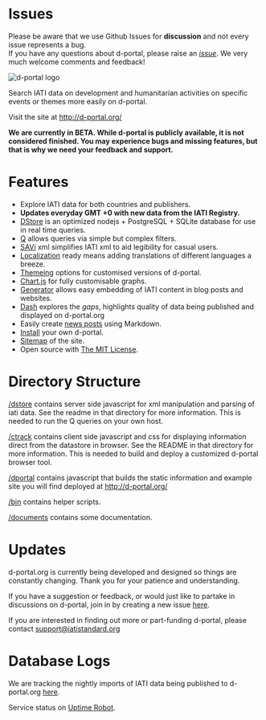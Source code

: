 Issues
===================
Please be aware that we use Github Issues for **discussion** and not every issue represents a bug.  
If you have any questions about d-portal, please raise an [*issue*](https://github.com/devinit/D-Portal/issues/new). We very much welcome comments and feedback!


![d-portal logo](https://raw.githubusercontent.com/devinit/D-Portal/master/ctrack/art/dp_git_logo.460.png)
 
Search IATI data on development and humanitarian activities on specific events or themes more easily on d-portal.

Visit the site at http://d-portal.org/

**We are currently in BETA. While d-portal is publicly available, it is not considered finished. You may experience bugs and missing features, but that is why we need your feedback and support.**


Features
===================

- Explore IATI data for both countries and publishers.
- **Updates everyday GMT +0 with new data from the IATI Registry.**
- [DStore](https://github.com/devinit/D-Portal/tree/master/dstore) is an
 optimized nodejs + PostgreSQL + SQLite database for use in real time queries.
- [Q](https://github.com/devinit/D-Portal/blob/master/documents/dstore_q.md) allows queries via simple but complex filters.
- [SAVi](https://github.com/devinit/D-Portal/blob/master/documents/savi.md) xml simplifies IATI xml to aid legibility for casual users.
- [Localization](https://github.com/devinit/D-Portal/blob/master/documents/translations.md) ready means adding translations of different languages a breeze.
- [Themeing](https://github.com/devinit/D-Portal/blob/master/documents/customisation.md) options for customised versions of d-portal.
- [Chart.js](https://github.com/devinit/D-Portal/blob/master/documents/customisation.md#chartjs) for fully customisable graphs.
- [Generator](https://github.com/devinit/D-Portal/blob/master/documents/ctrack_generator.md) allows easy embedding of IATI content in blog posts and websites.
- [Dash](https://github.com/devinit/D-Portal/blob/master/documents/dash.md) explores the *gaps*, highlights quality of data being published and displayed on d-portal.org
- Easily create [news posts](https://github.com/devinit/D-Portal/blob/master/documents/dstore_blog.md) using Markdown.
- [Install](https://github.com/devinit/D-Portal/blob/master/documents/ctrack_localtest.md) your own d-portal.
- [Sitemap](https://github.com/devinit/D-Portal/blob/master/documents/sitemap.md) of the site.
- Open source with [The MIT License](http://opensource.org/licenses/MIT).


Directory Structure
===================

[/dstore](https://github.com/devinit/D-Portal/tree/master/dstore) contains server side javascript for xml manipulation and 
parsing of iati data.  See the readme in that directory for more 
information. This is needed to run the Q queries on your own host.

[/ctrack](https://github.com/devinit/D-Portal/tree/master/ctrack) contains client side javascript and css for displaying 
information direct from the datastore in browser. See the README in 
that directory for more information. This is needed to build and 
deploy a customized d-portal browser tool.

[/dportal](https://github.com/devinit/D-Portal/tree/master/dportal) contains javascript that builds the static information and 
example site you will find deployed at http://d-portal.org/ 

[/bin](https://github.com/devinit/D-Portal/tree/master/bin) contains helper scripts.

[/documents](https://github.com/devinit/D-Portal/tree/master/documents) contains some documentation.


Updates
===================

d-portal.org is currently being developed and designed so things
are constantly changing. Thank you for your patience and understanding.

If you have a suggestion or feedback, or would just like to partake in discussions on d-portal, join in by creating a new issue [here](https://github.com/devinit/D-Portal/issues).

If you are interested in finding out more or part-funding d-portal, please contact support@iatistandard.org


Database Logs
===================

We are tracking the nightly imports of IATI data being 
published to d-portal.org [here](https://github.com/xriss/D-Portal-Logs).

Service status on [Uptime Robot](https://stats.uptimerobot.com/8MWyWsgj7).
